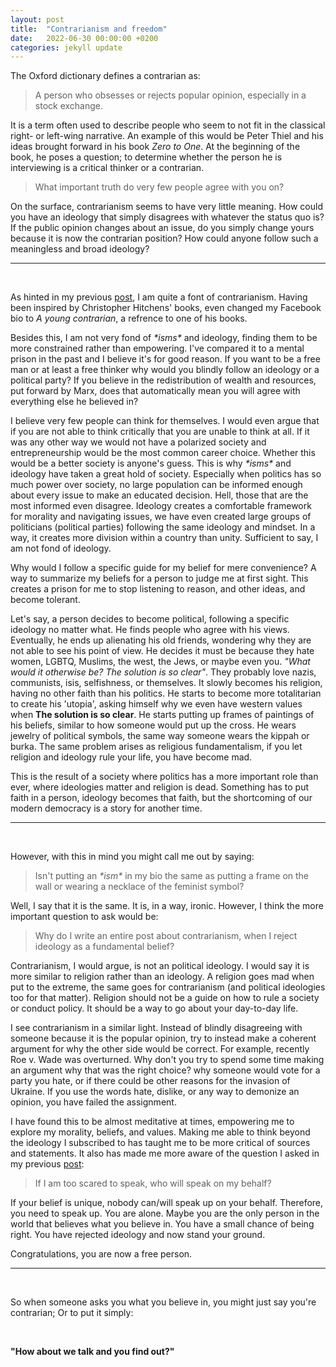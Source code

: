 ```yaml
---
layout: post
title:  "Contrarianism and freedom"
date:   2022-06-30 00:00:00 +0200
categories: jekyll update
---
```

The Oxford dictionary defines a contrarian as:

> A person who obsesses or rejects popular opinion, especially in a stock exchange.

It is a term often used to describe people who seem to not fit in the classical right- or left-wing narrative. An example of this would be Peter Thiel and his ideas brought forward in his book *Zero to One*. At the beginning of the book, he poses a question; to determine whether the person he is interviewing is a critical thinker or a contrarian.

> What important truth do very few people agree with you on?

On the surface, contrarianism seems to have very little meaning. How could you have an ideology that simply disagrees with whatever the status quo is? If the public opinion changes about an issue, do you simply change yours because it is now the contrarian position? How could anyone follow such a meaningless and broad ideology?

---
<br>

As hinted in my previous [post][21CenturyMan], I am quite a font of contrarianism. Having been inspired by Christopher Hitchens' books, even changed my Facebook bio to *A young contrarian*, a refrence to one of his books. 

Besides this, I am not very fond of *\*isms\** and ideology, finding them to be more constrained rather than empowering. I've compared it to a mental prison in the past and I believe it's for good reason. If you want to be a free man or at least a free thinker why would you blindly follow an ideology or a political party? If you believe in the redistribution of wealth and resources, put forward by Marx, does that automatically mean you will agree with everything else he believed in? 

I believe very few people can think for themselves. I would even argue that if you are not able to think critically that you are unable to think at all. If it was any other way we would not have a polarized society and entrepreneurship would be the most common career choice. Whether this would be a better society is anyone's guess. This is why *\*isms\** and ideology have taken a great hold of society. Especially when politics has so much power over society, no large population can be informed enough about every issue to make an educated decision. Hell, those that are the most informed even disagree. Ideology creates a comfortable framework for morality and navigating issues, we have even created large groups of politicians (political parties) following the same ideology and mindset. In a way, it creates more division within a country than unity. Sufficient to say, I am not fond of ideology.

Why would I follow a specific guide for my belief for mere convenience? A way to summarize my beliefs for a person to judge me at first sight. This creates a prison for me to stop listening to reason, and other ideas, and become tolerant. 

Let's say, a person decides to become political, following a specific ideology no matter what. He finds people who agree with his views. Eventually, he ends up alienating his old friends, wondering why they are not able to see his point of view. He decides it must be because they hate women, LGBTQ, Muslims, the west, the Jews, or maybe even you. *"What would it otherwise be? The solution is so clear"*. They probably love nazis, communists, isis, selfishness, or themselves. It slowly becomes his religion, having no other faith than his politics. He starts to become more totalitarian to create his 'utopia', asking himself why we even have western values when **The solution is so clear**. He starts putting up frames of paintings of his beliefs, similar to how someone would put up the cross. He wears jewelry of political symbols, the same way someone wears the kippah or burka. The same problem arises as religious fundamentalism, if you let religion and ideology rule your life, you have become mad. 

This is the result of a society where politics has a more important role than ever, where ideologies matter and religion is dead. Something has to put faith in a person, ideology becomes that faith, but the shortcoming of our modern democracy is a story for another time.

---

<br>

However, with this in mind you might call me out by saying:

> Isn't putting an *\*ism\** in my bio the same as putting a frame on the wall or wearing a necklace of the feminist symbol?

Well, I say that it is the same. It is, in a way, ironic. However, I think the more important question to ask would be:

> Why do I write an entire post about contrarianism, when I reject ideology as a fundamental belief? 

Contrarianism, I would argue, is not an political ideology. I would say it is more similar to religion rather than an ideology. A religion goes mad when put to the extreme, the same goes for contrarianism (and political ideologies too for that matter). Religion should not be a guide on how to rule a society or conduct policy. It should be a way to go about your day-to-day life. 


I see contrarianism in a similar light. Instead of blindly disagreeing with someone because it is the popular opinion, try to instead make a coherent argument for why the other side would be correct. For example, recently Roe v. Wade was overturned. Why don't you try to spend some time making an argument why that was the right choice? why someone would vote for a party you hate, or if there could be other reasons for the invasion of Ukraine. If you use the words hate, dislike, or any way to demonize an opinion, you have failed the assignment.

I have found this to be almost meditative at times, empowering me to explore my morality, beliefs, and values. Making me able to think beyond the ideology I subscribed to has taught me to be more critical of sources and statements. It also has made me more aware of the question I asked in my previous [post][21CenturyMan]:

> If I am too scared to speak, who will speak on my behalf?

If your belief is unique, nobody can/will speak up on your behalf.  Therefore, you need to speak up. You are alone.  Maybe you are the only person in the world that believes what you believe in. You have a small chance of being right. You have rejected ideology and now stand your ground. 

Congratulations, you are now a free person.

---
<br>



So when someone asks you what you believe in, you might just say you're contrarian; Or to put it simply:

<br>

**"How about we talk and you find out?"**

[21CenturyMan]: https://calexanderberg.github.io/jekyll/update/2022/06/21/21st-century-man.html